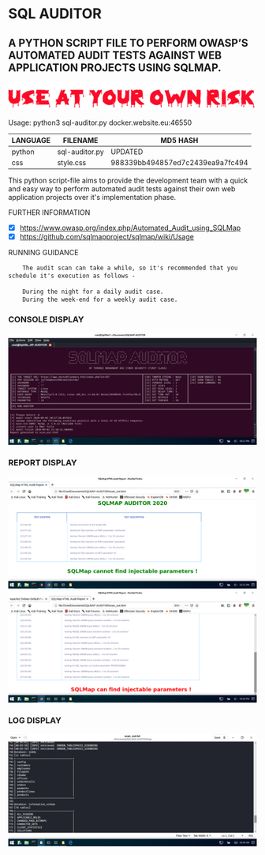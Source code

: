 # SQL AUDITOR
## A PYTHON SCRIPT FILE TO PERFORM OWASP’S AUTOMATED AUDIT TESTS AGAINST WEB APPLICATION PROJECTS USING SQLMAP.

![Screenshot](risk1.png) 

Usage: python3 sql-auditor.py docker.website.eu:46550

| LANGUAGE | FILENAME       | MD5 HASH                         | 
|--------  |---------       |---------                         | 
| python   | sql-auditor.py | UPDATED | 
| css      | style.css      | 988339bb494857ed7c2439ea9a7fc494 |

This python script-file aims to provide the development team with a quick and easy way to perform automated audit tests against their own web application projects over it's implementation phase.

FURTHER INFORMATION
- [x] https://www.owasp.org/index.php/Automated_Audit_using_SQLMap
- [x] https://github.com/sqlmapproject/sqlmap/wiki/Usage
        
RUNNING GUIDANCE

        The audit scan can take a while, so it's recommended that you schedule it's execution as follows -
        
        During the night for a daily audit case.
        During the week-end for a weekly audit case.

### CONSOLE DISPLAY
[![SQLMAP AUDITOR](https://github.com/BroadbentT/SQLMAP-AUDITOR/blob/master/picture1.png)](https://youtu.be/_c8k4yIU3KU "SQLMAP Auditor")

### REPORT DISPLAY
![Screenshot](ExampleReport-1.png)
![Screenshot](ExampleReport-2.png)

### LOG DISPLAY
![Screenshot](Logs.png) 

